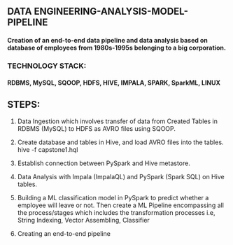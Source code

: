 ## DATA ENGINEERING-ANALYSIS-MODEL-PIPELINE

#### Creation of an end-to-end data pipeline and data analysis based on database of employees from 1980s-1995s belonging to a big corporation.

### TECHNOLOGY STACK:
#### RDBMS, MySQL, SQOOP, HDFS, HIVE, IMPALA, SPARK, SparkML, LINUX

## STEPS:
1)	Data Ingestion which involves transfer of data from Created Tables in RDBMS (MySQL) to HDFS as AVRO files using SQOOP.

2)	Create database and tables in Hive, and load AVRO files into the tables.
    hive -f capstone1.hql

3)	Establish connection between PySpark and Hive metastore.

4)	Data Analysis with Impala (ImpalaQL) and PySpark (Spark SQL) on Hive tables.

5)	Building a ML classification model in PySpark to predict whether a employee will leave or not.
Then create a ML Pipeline encompassing all the process/stages which includes the transformation processes i.e, String Indexing, Vector Assembling, Classifier

6)	Creating an end-to-end pipeline
